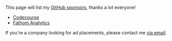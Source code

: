This page will list my [GitHub sponsors](https://github.com/sponsors/brendt/), thanks a lot everyone!

- [Codecourse](https://codecourse.com/)
- [Fathom Analytics](https://usefathom.com/)

If you're a company looking for ad placements, please contact me [via email](mailto:brendt@stitcher.io).